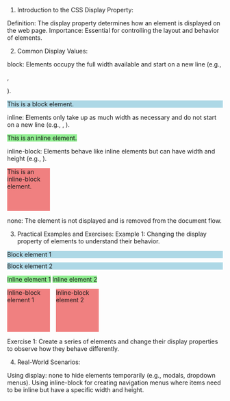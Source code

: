 1. Introduction to the CSS Display Property:

Definition: The display property determines how an element is displayed on the web page.
Importance: Essential for controlling the layout and behavior of elements.

2. Common Display Values:

block: Elements occupy the full width available and start on a new line (e.g., <div>, <p>).
<style>
  .block {
    display: block;
    background-color: lightblue;
    width: 100%;
  }
</style>
<div class="block">This is a block element.</div>

inline: Elements only take up as much width as necessary and do not start on a new line (e.g., <span>, <a>). 
<style>
  .inline {
    display: inline;
    background-color: lightgreen;
  }
</style>
<span class="inline">This is an inline element.</span>

inline-block: Elements behave like inline elements but can have width and height (e.g., <img>).
 
<style>
  .inline-block {
    display: inline-block;
    background-color: lightcoral;
    width: 100px;
    height: 100px;
  }
</style>
<div class="inline-block">This is an inline-block element.</div>

none: The element is not displayed and is removed from the document flow. 
<style>
  .hidden {
    display: none;
  }
</style>
<div class="hidden">This element is hidden.</div>

3. Practical Examples and Exercises:
Example 1: Changing the display property of elements to understand their behavior.

 
<style>
  .example-block {
    display: block;
    background-color: lightblue;
    margin-bottom: 10px;
  }
  .example-inline {
    display: inline;
    background-color: lightgreen;
  }
  .example-inline-block {
    display: inline-block;
    background-color: lightcoral;
    width: 100px;
    height: 100px;
    margin-right: 10px;
  }
</style>

<div class="example-block">Block element 1</div>
<div class="example-block">Block element 2</div>

<span class="example-inline">Inline element 1</span>
<span class="example-inline">Inline element 2</span>

<div class="example-inline-block">Inline-block element 1</div>
<div class="example-inline-block">Inline-block element 2</div>

Exercise 1: Create a series of elements and change their display properties to observe how they behave differently.

4. Real-World Scenarios:

Using display: none to hide elements temporarily (e.g., modals, dropdown menus).
Using inline-block for creating navigation menus where items need to be inline but have a specific width and height.